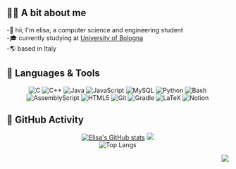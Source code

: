 ## 👩‍🎓 A bit about me

-🌟 hii, I'm elisa, a computer science and engineering student <br/>
-🎓 currently studying at [University of Bologna](https://www.unibo.it/en) <br/>
-🌎 based in Italy

## 🚀 Languages & Tools
<div align="center">
  
![C](https://img.shields.io/badge/c-%2300599C.svg?style=for-the-badge&logo=c&logoColor=white) ![C++](https://img.shields.io/badge/c++-%2300599C.svg?style=for-the-badge&logo=c%2B%2B&logoColor=white) ![Java](https://img.shields.io/badge/java-%23ED8B00.svg?style=for-the-badge&logo=openjdk&logoColor=white) ![JavaScript](https://img.shields.io/badge/javascript-%23323330.svg?style=for-the-badge&logo=javascript&logoColor=%23F7DF1E) ![MySQL](https://img.shields.io/badge/mysql-4479A1.svg?style=for-the-badge&logo=mysql&logoColor=white) ![Python](https://img.shields.io/badge/python-3670A0?style=for-the-badge&logo=python&logoColor=ffdd54) ![Bash](https://camo.githubusercontent.com/9d96dd3fdeb6fe97dbf5c1c689c7f32d1eb7b62cb5ca06d2bc27e09cb6736982/68747470733a2f2f696d672e736869656c64732e696f2f62616467652f2d426173682d3445414132353f7374796c653d666f722d7468652d6261646765266c6f676f3d676e752d62617368266c6f676f436f6c6f723d7768697465) ![AssemblyScript](https://img.shields.io/badge/assembly%20script-%23000000.svg?style=for-the-badge&logo=assemblyscript&logoColor=white)  ![HTML5](https://img.shields.io/badge/html5-%23E34F26.svg?style=for-the-badge&logo=html5&logoColor=white) ![Git](https://img.shields.io/badge/git-%23F05033.svg?style=for-the-badge&logo=git&logoColor=white) ![Gradle](https://img.shields.io/badge/Gradle-02303A.svg?style=for-the-badge&logo=Gradle&logoColor=white) ![LaTeX](https://img.shields.io/badge/latex-%23008080.svg?style=for-the-badge&logo=latex&logoColor=white) ![Notion](https://img.shields.io/badge/Notion-%23000000.svg?style=for-the-badge&logo=notion&logoColor=white)

</div>

## 📅 GitHub Activity
<div align="center">
  
[![Elisa's GitHub stats](https://github-readme-stats.vercel.app/api?username=elisayan&theme=transparent)](https://github.com/anuraghazra/github-readme-stats)
![](https://github-readme-streak-stats.herokuapp.com/?user=elisayan&theme=transparent&hide_border=false)<br/>
![Top Langs](https://github-readme-stats.vercel.app/api/top-langs/?username=anuraghazra&layout=compact&theme=transparent)

</div>


<div align="right">
  
[![](https://visitcount.itsvg.in/api?id=elisayan&icon=4&color=12)](https://visitcount.itsvg.in)

</div>
